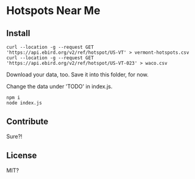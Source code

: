 # Hotspots Near Me

## Install

```
curl --location -g --request GET 'https://api.ebird.org/v2/ref/hotspot/US-VT' > vermont-hotspots.csv
curl --location -g --request GET 'https://api.ebird.org/v2/ref/hotspot/US-VT-023' > waco.csv
```

Download your data, too. Save it into this folder, for now.

Change the data under 'TODO' in index.js.

```
npm i
node index.js
```

## Contribute

Sure?!

## License
MIT?